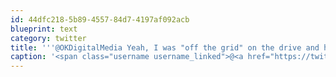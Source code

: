 ```yaml
---
id: 44dfc218-5b89-4557-84d7-4197af092acb
blueprint: text
category: twitter
title: '''@OKDigitalMedia Yeah, I was "off the grid" on the drive and had no idea of the score or if the game was even over.'
caption: '<span class="username username_linked">@<a href="https://twitter.com/OKDigitalMedia" title="John Thiessen">OKDigitalMedia</a></span> Yeah, I was "off the grid" on the drive and had no idea of the score or if the game was even over.'
---
```


